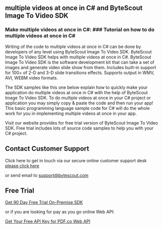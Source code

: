 ## multiple videos at once in C# and ByteScout Image To Video SDK

### Make multiple videos at once in C#: ### Tutorial on how to do multiple videos at once in C#

Writing of the code to multiple videos at once in C# can be done by developers of any level using ByteScout Image To Video SDK. ByteScout Image To Video SDK helps with multiple videos at once in C#. ByteScout Image To Video SDK is the software development kit that can take a set of images and generate video slide show from them. Includes built-in support for 100+ of 2-D and 3-D slide transitions effects. Supports output in WMV, AVI, WEBM video formats.

The SDK samples like this one below explain how to quickly make your application do multiple videos at once in C# with the help of ByteScout Image To Video SDK. To do multiple videos at once in your C# project or application you may simply copy & paste the code and then run your app! This basic programming language sample code for C# will do the whole work for you in implementing multiple videos at once in your app.

Visit our website provides for free trial version of ByteScout Image To Video SDK. Free trial includes lots of source code samples to help you with your C# project.

## Contact Customer Support

Click here to get in touch via our secure online customer support desk [please click here](https://bytescout.zendesk.com/hc/en-us/requests/new?subject=ByteScout%20Image%20To%20Video%20SDK%20Question)

or send email to [support@bytescout.com](mailto:support@bytescout.com?subject=ByteScout%20Image%20To%20Video%20SDK%20Question) 

## Free Trial

[Get 90 Day Free Trial On-Premise SDK](https://bytescout.com/download/web-installer?utm_source=github-readme)

or if you are looking for pay as you go online Web API:

[Get Your Free API Key for PDF.co Web API](https://pdf.co/documentation/api?utm_source=github-readme)